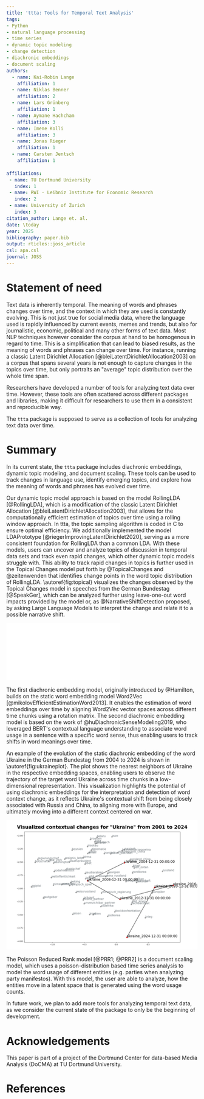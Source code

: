 ```yaml
---
title: 'ttta: Tools for Temporal Text Analysis'
tags:
- Python
- natural language processing
- time series
- dynamic topic modeling
- change detection
- diachronic embeddings
- document scaling
authors:
  - name: Kai-Robin Lange
    affiliation: 1
  - name: Niklas Benner
    affiliation: 2
  - name: Lars Grönberg
    affiliation: 1
  - name: Aymane Hachcham
    affiliation: 3
  - name: Imene Kolli
    affiliation: 3
  - name: Jonas Rieger
    affiliation: 1
  - name: Carsten Jentsch
    affiliation: 1
    
affiliations:
 - name: TU Dortmund University
   index: 1
 - name: RWI - Leibniz Institute for Economic Research
   index: 2
 - name: University of Zurich
   index: 3
citation_author: Lange et. al.
date: \today
year: 2025
bibliography: paper.bib
output: rticles::joss_article
csl: apa.csl
journal: JOSS
---
```


# Statement of need 
Text data is inherently temporal. The meaning of words and phrases changes over time, and the context in which they are used is constantly evolving. This is not just true for social media data, where the language used is rapidly influenced by current events, memes and trends, but also for journalistic, economic, political and many other forms of text data. Most NLP techniques however consider the corpus at hand to be homogenous in regard to time. This is a simplification that can lead to biased results, as the meaning of words and phrases can change over time. For instance, running a classic Latent Dirichlet Allocation [@bleiLatentDirichletAllocation2003] on a corpus that spans several years is not enough to capture changes in the topics over time, but only portraits an "average" topic distribution over the whole time span.

Researchers have developed a number of tools for analyzing text data over time. However, these tools are often scattered across different packages and libraries, making it difficult for researchers to use them in a consistent and reproducible way.

The `ttta` package is supposed to serve as a collection of tools for analyzing text data over time. 

# Summary
In its current state, the `ttta` package includes diachronic embeddings, dynamic topic modeling, and document scaling. These tools can be used to track changes in language use, identify emerging topics, and explore how the meaning of words and phrases has evolved over time.

Our dynamic topic model approach is based on the model RollingLDA [@RollingLDA], which is a modification of the classic Latent Dirichlet Allocation [@bleiLatentDirichletAllocation2003], that allows for the computationally efficient estimation of topics over time using a rolling window approach. In ttta, the topic sampling algorithm is coded in C to ensure optimal efficiency. We additionally implemented the model LDAPrototype [@riegerImprovingLatentDirichlet2020], serving as a more consistent foundation for RollingLDA than a common LDA. With these models, users can uncover and analyze topics of discussion in temporal data sets and track even rapid changes, which other dynamic topic models struggle with. This ability to track rapid changes in topics is further used in the Topical Changes model put forth by @TopicalChanges and @zeitenwenden that identifies change points in the word topic distribution of RollingLDA. \autoref{fig:topical} visualizes the changes observed by the Topical Changes model in speeches from the German Bundestag [@SpeakGer], which can be analyzed further using leave-one-out word impacts provided by the model or, as @NarrativeShiftDetection proposed, by asking Large Language Models to interpret the change and relate it to a possible narrative shift.

![Changes observed by the Topical Changes Model in a corpus of speeches held in the German Bundestag between 1949 and 2023. There is one plot for each topic, with the topic's most defining words over the time frame provided as a title for easier interpretation. Each plot shows the stability of the topic over time (blue line) as well as a threshold calculated with a monitoring procedure (orange line). A change is detected, when the observed stability falls below the threshold, indicated by red vertical lines.\label{fig:topical}](changes.pdf)

The first diachronic embedding model, originally introduced by @Hamilton, builds on the static word embedding model Word2Vec [@mikolovEfficientEstimationWord2013]. It enables the estimation of word embeddings over time by aligning Word2Vec vector spaces across different time chunks using a rotation matrix. The second diachronic embedding model is based on the work of @huDiachronicSenseModeling2019, who leveraged BERT's contextual language understanding to associate word usage in a sentence with a specific word sense, thus enabling users to track shifts in word meanings over time.

An example of the evolution of the static diachronic embedding of the word Ukraine in the German Bundestag from 2004 to 2024 is shown in \autoref{fig:ukraineplot}. The plot shows the nearest neighbors of Ukraine in the respective embedding spaces, enabling users to observe the trajectory of the target word Ukraine across time chunks in a low-dimensional representation. This visualization highlights the potential of using diachronic embeddings for the interpretation and detection of word context change, as it reflects Ukraine's contextual shift from being closely associated with Russia and China, to aligning more with Europe, and ultimately moving into a different context centered on war.

![Development of the diachronic embedding of the word "ukraine" from 2004 to 2024 in the German Bundestag. Along with the word itself, its closest neighbors to visualize the target word's track across time. The dimension of the embeddings has been lowered using TSNE.\label{fig:ukraineplot}](ukraine.png)

The Poisson Reduced Rank model [@PRR1; @PRR2] is a document scaling model, which uses a poisson-distribution based time series analysis to model the word usage of different entities (e.g. parties when analyzing party manifestos). With this model, the user are able to analyze, how the entities move in a latent space that is generated using the word usage counts.

In future work, we plan to add more tools for analyzing temporal text data, as we consider the current state of the package to only be the beginning of development.

# Acknowledgements
This paper is part of a project of the Dortmund Center for data-based Media Analysis (DoCMA) at TU Dortmund University.

# References

